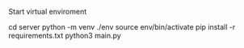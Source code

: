 Start virtual enviroment

cd server
python -m venv ./env
source env/bin/activate
pip install -r requirements.txt
python3 main.py